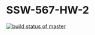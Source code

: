 # SSW-567-HW-2
[![build status of master](https://travis-ci.org/adriang11/SSW-567-HW-2.svg?branch=master)](https://travis-ci.org/adriang11/SSW-567-HW-2)
